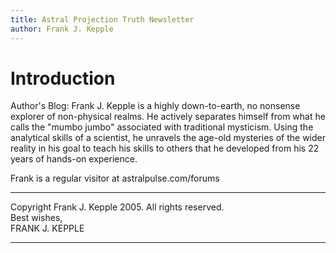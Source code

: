 ```yaml
---
title: Astral Projection Truth Newsletter
author: Frank J. Kepple
---
```


# Introduction

Author's Blog: Frank J. Kepple is a highly down-to-earth, no
nonsense explorer of non-physical realms. He actively separates
himself from what he calls the "mumbo jumbo" associated with
traditional mysticism. Using the analytical skills of a scientist,
he unravels the age-old mysteries of the wider reality in his goal
to teach his skills to others that he developed from his 22 years
of hands-on experience.

Frank is a regular visitor at astralpulse.com/forums

------------------------

Copyright Frank J. Kepple 2005. All rights reserved.\
Best wishes,\
FRANK J. KEPPLE

------------------------
